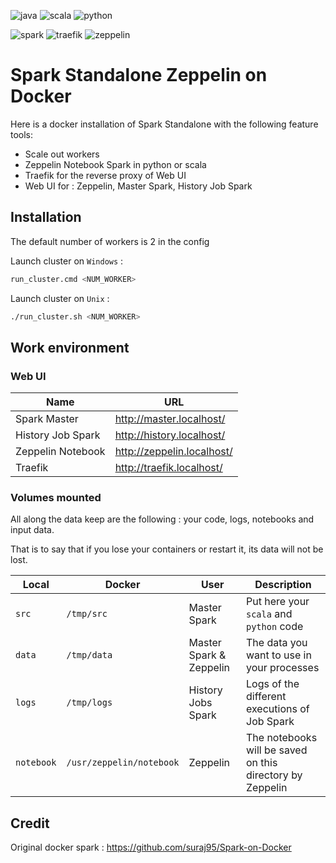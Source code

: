![java](https://img.shields.io/badge/java-1.8.0-red?style=flat-square)
![scala](https://img.shields.io/badge/scala-2.11.12-e20001?style=flat-square)
![python](https://img.shields.io/badge/python-3.5.3-blue?style=flat-square)

![spark](https://img.shields.io/badge/spark-2.4.5-yellow?style=flat-square)
![traefik](https://img.shields.io/badge/traefik-2.2-38abc8?style=flat-square)
![zeppelin](https://img.shields.io/badge/zeppelin-0.8.2-3372a7?style=flat-square)

# Spark Standalone Zeppelin on Docker

Here is a docker installation of Spark Standalone with the following feature tools: 
- Scale out workers
- Zeppelin Notebook Spark in python or scala
- Traefik for the reverse proxy of Web UI
- Web UI for : Zeppelin, Master Spark, History Job Spark

## Installation

The default number of workers is 2 in the config

Launch cluster on `Windows` :
```bash
run_cluster.cmd <NUM_WORKER>
```

Launch cluster on `Unix` :
```bash
./run_cluster.sh <NUM_WORKER>
```

## Work environment

### Web UI

Name              | URL
---               | ---
Spark Master      | http://master.localhost/
History Job Spark | http://history.localhost/
Zeppelin Notebook | http://zeppelin.localhost/
Traefik           | http://traefik.localhost/

### Volumes mounted

All along the data keep are the following : your code, logs, notebooks and input data.

That is to say that if you lose your containers or restart it, its data will not be lost.

Local      | Docker                   | User                    | Description
---        | ---                      | ---                     | --- 
`src`      | `/tmp/src`               | Master Spark            | Put here your `scala` and `python` code
`data`     | `/tmp/data`              | Master Spark & Zeppelin | The data you want to use in your processes
`logs`     | `/tmp/logs`              | History Jobs Spark      | Logs of the different executions of Job Spark
`notebook` | `/usr/zeppelin/notebook` | Zeppelin                | The notebooks will be saved on this directory by Zeppelin

## Credit

Original docker spark : https://github.com/suraj95/Spark-on-Docker
